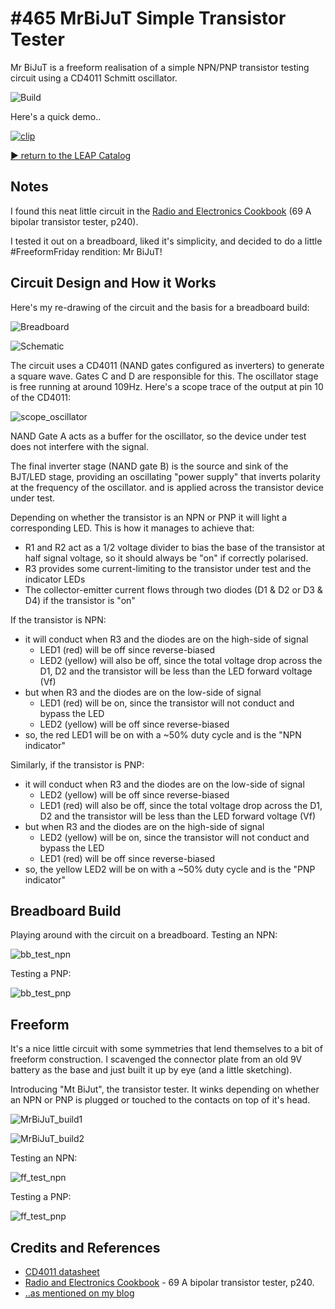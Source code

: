 # #465 MrBiJuT Simple Transistor Tester

Mr BiJuT is a freeform realisation of a simple NPN/PNP transistor testing circuit
using a CD4011 Schmitt oscillator.

![Build](./assets/MrBiJuT_build.jpg?raw=true)

Here's a quick demo..

[![clip](https://img.youtube.com/vi/hCzHK4Sgnn0/0.jpg)](https://www.youtube.com/watch?v=hCzHK4Sgnn0)

[:arrow_forward: return to the LEAP Catalog](https://leap.tardate.com)

## Notes

I found this neat little circuit in the
[Radio and Electronics Cookbook](https://www.goodreads.com/book/show/3415601-radio-and-electronics-cookbook) (69 A bipolar transistor tester, p240).

I tested it out on a breadboard, liked it's simplicity, and decided to do a little #FreeformFriday rendition: Mr BiJuT!

## Circuit Design and How it Works

Here's my re-drawing of the circuit and the basis for a breadboard build:

![Breadboard](./assets/MrBiJuT_bb.jpg?raw=true)

![Schematic](./assets/MrBiJuT_schematic.jpg?raw=true)

The circuit uses a CD4011 (NAND gates configured as inverters) to generate a square wave. Gates C and D are responsible for this.
The oscillator stage is free running at around 109Hz. Here's a scope trace of the output at pin 10 of the CD4011:

![scope_oscillator](./assets/scope_oscillator.gif?raw=true)

NAND Gate A acts as a buffer for the oscillator, so the device under test does not interfere with the signal.

The final inverter stage (NAND gate B) is the source and sink of the BJT/LED stage, providing an oscillating
"power supply" that inverts polarity at the frequency of the oscillator.
and is applied across the transistor device under test.

Depending on whether the transistor is an NPN or PNP it will light a corresponding LED.
This is how it manages to achieve that:

* R1 and R2 act as a 1/2 voltage divider to bias the base of the transistor at half signal voltage, so it should always be "on" if correctly polarised.
* R3 provides some current-limiting to the transistor under test and the indicator LEDs
* The collector-emitter current flows through two diodes (D1 & D2 or D3 & D4) if the transistor is "on"

If the transistor is NPN:

* it will conduct when R3 and the diodes are on the high-side of signal
    * LED1 (red) will be off since reverse-biased
    * LED2 (yellow) will also be off, since the total voltage drop across the D1, D2 and the transistor will be less than the LED forward voltage (Vf)
* but when R3 and the diodes are on the low-side of signal
    * LED1 (red) will be on, since the transistor will not conduct and bypass the LED
    * LED2 (yellow) will be off since reverse-biased
* so, the red LED1 will be on with a ~50% duty cycle and is the "NPN indicator"

Similarly, if the transistor is PNP:

* it will conduct when R3 and the diodes are on the low-side of signal
    * LED2 (yellow) will be off since reverse-biased
    * LED1 (red) will also be off, since the total voltage drop across the D1, D2 and the transistor will be less than the LED forward voltage (Vf)
* but when R3 and the diodes are on the high-side of signal
    * LED2 (yellow) will be on, since the transistor will not conduct and bypass the LED
    * LED1 (red) will be off since reverse-biased
* so, the yellow LED2 will be on with a ~50% duty cycle and is the "PNP indicator"

## Breadboard Build

Playing around with the circuit on a breadboard. Testing an NPN:

![bb_test_npn](./assets/bb_test_npn.jpg?raw=true)

Testing a PNP:

![bb_test_pnp](./assets/bb_test_pnp.jpg?raw=true)

## Freeform

It's a nice little circuit with some symmetries that lend themselves to a bit of freeform construction.
I scavenged the connector plate from an old 9V battery as the base and just built it up by eye (and a little sketching).

Introducing "Mt BiJut", the transistor tester. It winks depending on whether an NPN or PNP is plugged or touched to the contacts
on top of it's head.

![MrBiJuT_build1](./assets/MrBiJuT_build1.jpg?raw=true)

![MrBiJuT_build2](./assets/MrBiJuT_build2.jpg?raw=true)

Testing an NPN:

![ff_test_npn](./assets/ff_test_npn.jpg?raw=true)

Testing a PNP:

![ff_test_pnp](./assets/ff_test_pnp.jpg?raw=true)

## Credits and References

* [CD4011 datasheet](http://www.futurlec.com/4000Series/CD4011.shtml)
* [Radio and Electronics Cookbook](https://www.goodreads.com/book/show/3415601-radio-and-electronics-cookbook) - 69 A bipolar transistor tester, p240.
* [..as mentioned on my blog](https://blog.tardate.com/2019/03/leap465-mr-bijut.html)

